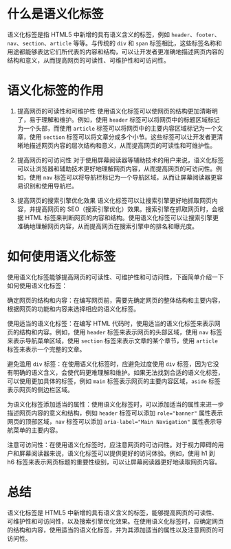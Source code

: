 # 什么是语义化标签
语义化标签是指 HTML5 中新增的具有语义含义的标签，例如 `header`、`footer`、`nav`、`section`、`article` 等等。与传统的 `div` 和 `span` 标签相比，这些标签名称和用途都能够表达它们所代表的内容和结构，可以让开发者更准确地描述网页内容的结构和意义，从而提高网页的可读性、可维护性和可访问性。

# 语义化标签的作用
1. 提高网页的可读性和可维护性
使用语义化标签可以使网页的结构更加清晰明了，易于理解和维护。例如，使用 `header` 标签可以将网页中的标题区域标记为一个头部，而使用 `article` 标签可以将网页中的主要内容区域标记为一个文章，使用 `section` 标签可以将文章分成多个小节。这些标签可以让开发者更清晰地描述网页内容的层次结构和意义，从而提高网页的可读性和可维护性。

2. 提高网页的可访问性
对于使用屏幕阅读器等辅助技术的用户来说，语义化标签可以让浏览器和辅助技术更好地理解网页内容，从而提高网页的可访问性。例如，使用 `nav` 标签可以将导航栏标记为一个导航区域，从而让屏幕阅读器更容易识别和使用导航栏。

3. 提高网页的搜索引擎优化效果
语义化标签可以让搜索引擎更好地抓取网页内容，并提高网页的 SEO（搜索引擎优化）效果。搜索引擎在抓取网页时，会根据 HTML 标签来判断网页的内容和结构。使用语义化标签可以让搜索引擎更准确地理解网页内容，从而提高网页在搜索引擎中的排名和曝光度。

# 如何使用语义化标签
使用语义化标签能够提高网页的可读性、可维护性和可访问性，下面简单介绍一下如何使用语义化标签：

确定网页的结构和内容：在编写网页前，需要先确定网页的整体结构和主要内容，根据网页的功能和内容来选择相应的语义化标签。

使用适当的语义化标签：在编写 HTML 代码时，使用适当的语义化标签来表示网页的结构和内容。例如，使用 `header` 标签来表示网页的头部区域，使用 `nav` 标签来表示导航菜单区域，使用 `section` 标签来表示文章的某个章节，使用 `article` 标签来表示一个完整的文章。

避免滥用 `div` 标签：在使用语义化标签时，应避免过度使用 `div` 标签，因为它没有明确的语义含义，会使代码更难理解和维护。如果无法找到合适的语义化标签，可以使用更加具体的标签，例如 `main` 标签表示网页的主要内容区域，`aside` 标签表示网页的侧边栏区域。

为语义化标签添加适当的属性：使用语义化标签时，可以添加适当的属性来进一步描述网页内容的意义和结构，例如 `header` 标签可以添加 `role="banner"` 属性表示网页的顶部区域，`nav` 标签可以添加 `aria-label="Main Navigation"` 属性表示导航菜单的主要内容。

注意可访问性：在使用语义化标签时，应注意网页的可访问性。对于视力障碍的用户和屏幕阅读器来说，语义化标签可以提供更好的访问体验。例如，使用 h1 到 h6 标签来表示网页标题的重要性级别，可以让屏幕阅读器更好地读取网页内容。

# 总结
语义化标签是 HTML5 中新增的具有语义含义的标签，能够提高网页的可读性、可维护性和可访问性，以及搜索引擎优化效果。在使用语义化标签时，应确定网页的结构和内容，使用适当的语义化标签，并为其添加适当的属性以及注意网页的可访问性。
